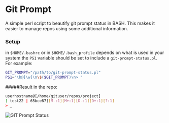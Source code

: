 Git Prompt
==========

A simple perl script to beautify git prompt status in BASH. This makes it easier to
manage repos using some additional information.

### Setup

in ``$HOME/.bashrc`` or in ``$HOME/.bash_profile`` depends on what is used in
your system the ``PS1`` variable should be set to include
a ``git-prompt-status.pl``. For example:
```bash
GIT_PROMPT="/path/to/git-prompt-status.pl"
PS1="\h@[\w]\n\$($GIT_PROMPT)\n> "
````
#####Result in the repo:
``` bash
userhostname@[/home/gituser/repos/project]
[ test22 | 65bce87][M-:1][M+:1][D-:1][D+:1][?:1] 
> _
```
![GIT Prompt Status](master/git-prompt-status.png)
